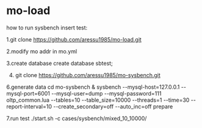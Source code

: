# mo-load
how to run sysbench insert test:

1.git clone https://github.com/aressu1985/mo-load.git

2.modify mo addr in mo.yml

3.create database
create database sbtest;

4. git clone https://github.com/aressu1985/mo-sysbench.git

6.generate data
cd mo-sysbench & sysbench --mysql-host=127.0.0.1 --mysql-port=6001 --mysql-user=dump --mysql-password=111 oltp_common.lua --tables=10 --table_size=10000 --threads=1 --time=30 --report-interval=10 --create_secondary=off --auto_inc=off prepare

7.run test
./start.sh -c cases/sysbench/mixed_10_10000/
